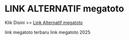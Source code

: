 # LINK ALTERNATIF megatoto

Klik Disini >> <a href="https://linksto.pages.dev/">Link Alternatif megatoto </a>

link megatoto terbaru
link megatoto 2025